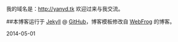 我的域名是：http://yanyd.tk    欢迎过来与我交流。



 

##本博客运行于 [Jekyll](http://jekyllrb.com) @ [GitHub](http://github.com/Yonsm/NET)，博客模板修改自 [WebFrog](http://webfrogs.me/) 的博客。


2014-05-01
